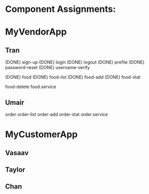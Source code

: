 Component Assignments:
======================

# MyVendorApp


Tran
----
(DONE) sign-up
(DONE) login
(DONE) logout
(DONE) profile
(DONE) password-reset
(DONE) username-verify

(DONE) food 
(DONE) food-list
(DONE) food-add
(DONE) food-stat

food-delete
food.service


Umair
-----
order
order-list
order-add
order-stat
order.service


# MyCustomerApp

Vasaav
------



Taylor
------



Chan
----


